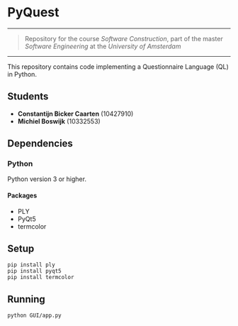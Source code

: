 # PyQuest  
---
> Repository for the course *Software Construction*, part of the master *Software Engineering* at the *University of Amsterdam*
---

This repository contains code implementing a Questionnaire Language (QL) in Python.

## Students
- **Constantijn Bicker Caarten** (10427910) 
- **Michiel Boswijk** (10332553)

## Dependencies
### Python
Python version 3 or higher.

#### Packages
- PLY
- PyQt5
- termcolor

## Setup
```
pip install ply
pip install pyqt5
pip install termcolor
```

## Running
```
python GUI/app.py
```
